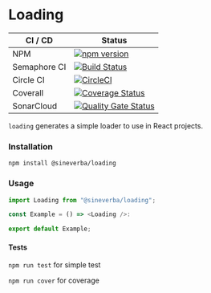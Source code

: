 Loading
=======

| CI / CD | Status |
| ------- | ------ |
| NPM | [![npm version](https://badge.fury.io/js/%40sineverba%2Floading.svg)](https://badge.fury.io/js/%40sineverba%2Floading) |
| Semaphore CI | [![Build Status](https://sineverba.semaphoreci.com/badges/npm-pkg-loading/branches/master.svg?style=shields&key=96116fb6-cff3-4bd6-bf17-35519e01df20)](https://sineverba.semaphoreci.com/projects/npm-pkg-loading) |
| Circle CI | [![CircleCI](https://dl.circleci.com/status-badge/img/gh/sineverba/npm-pkg-loading/tree/master.svg?style=svg)](https://dl.circleci.com/status-badge/redirect/gh/sineverba/npm-pkg-loading/tree/master) |
| Coverall | [![Coverage Status](https://coveralls.io/repos/github/sineverba/npm-pkg-loading/badge.svg?branch=master)](https://coveralls.io/github/sineverba/npm-pkg-loading?branch=master) |
| SonarCloud | [![Quality Gate Status](https://sonarcloud.io/api/project_badges/measure?project=npm-pkg-years-interval&metric=alert_status)](https://sonarcloud.io/summary/new_code?id=npm-pkg-years-interval) |


`loading` generates a simple loader to use in React projects.

### Installation
`npm install @sineverba/loading`

### Usage

```js
import Loading from "@sineverba/loading";

const Example = () => <Loading />:

export default Example;
```

#### Tests

`npm run test` for simple test

`npm run cover` for coverage
